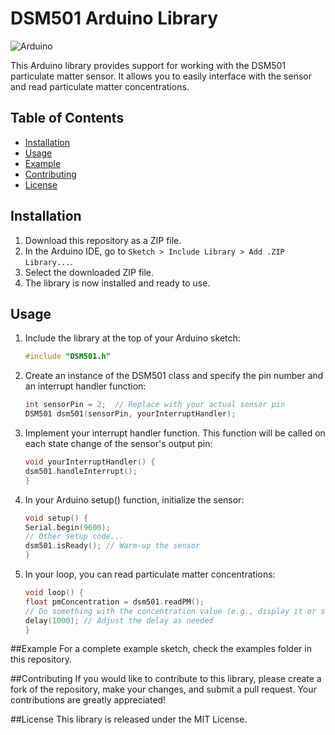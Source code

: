# DSM501 Arduino Library

![Arduino](https://img.shields.io/badge/Arduino-Compatible-brightgreen.svg)

This Arduino library provides support for working with the DSM501 particulate matter sensor. It allows you to easily interface with the sensor and read particulate matter concentrations.

## Table of Contents
- [Installation](#installation)
- [Usage](#usage)
- [Example](#example)
- [Contributing](#contributing)
- [License](#license)

## Installation

1. Download this repository as a ZIP file.
2. In the Arduino IDE, go to `Sketch > Include Library > Add .ZIP Library...`.
3. Select the downloaded ZIP file.
4. The library is now installed and ready to use.

## Usage

1. Include the library at the top of your Arduino sketch:
    ```cpp
    #include "DSM501.h"

2. Create an instance of the DSM501 class and specify the pin number and an interrupt handler function:
    ```cpp
    int sensorPin = 2;  // Replace with your actual sensor pin
    DSM501 dsm501(sensorPin, yourInterruptHandler);

3. Implement your interrupt handler function. This function will be called on each state change of the sensor's output pin:
    ```cpp
    void yourInterruptHandler() {
    dsm501.handleInterrupt();
    }
4. In your Arduino setup() function, initialize the sensor:

    ```cpp
    void setup() {
    Serial.begin(9600);
    // Other setup code...
    dsm501.isReady(); // Warm-up the sensor
    }
5. In your loop, you can read particulate matter concentrations:

    ```cpp
    void loop() {
    float pmConcentration = dsm501.readPM();
    // Do something with the concentration value (e.g., display it or send it over a network)
    delay(1000); // Adjust the delay as needed
    }

##Example
For a complete example sketch, check the examples folder in this repository.

##Contributing
If you would like to contribute to this library, please create a fork of the repository, make your changes, and submit a pull request. Your contributions are greatly appreciated!

##License
This library is released under the MIT License.